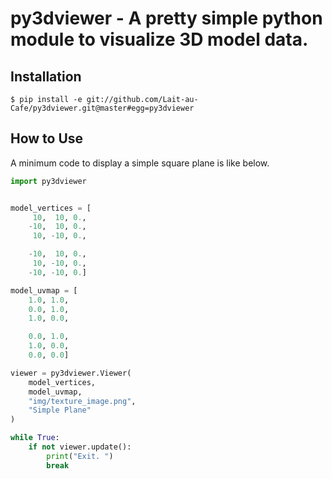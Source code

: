 # py3dviewer - A pretty simple python module to visualize 3D model data. 

## Installation

```
$ pip install -e git://github.com/Lait-au-Cafe/py3dviewer.git@master#egg=py3dviewer
```

## How to Use

A minimum code to display a simple square plane is like below. 

```Python
import py3dviewer


model_vertices = [
	 10,  10, 0., 
	-10,  10, 0., 
	 10, -10, 0., 

	-10,  10, 0., 
	 10, -10, 0., 
	-10, -10, 0.]

model_uvmap = [
	1.0, 1.0, 
	0.0, 1.0, 
	1.0, 0.0, 

	0.0, 1.0, 
	1.0, 0.0, 
	0.0, 0.0]

viewer = py3dviewer.Viewer(
	model_vertices, 
	model_uvmap, 
	"img/texture_image.png", 
	"Simple Plane"
)

while True:
	if not viewer.update():
		print("Exit. ")
		break
```
